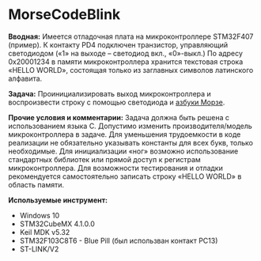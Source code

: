 # MorseCodeBlink
**Вводная:** Имеется отладочная плата на микроконтроллере STM32F407 (пример). К контакту PD4 подключен транзистор, управляющий светодиодом («1» на выходе – светодиод вкл., «0»-выкл.) По адресу 0х20001234 в памяти микроконтроллера хранится текстовая строка «HELLO WORLD», состоящая только из заглавных символов латинского алфавита. 

**Задача:**  Проинициализировать выход микроконтроллера и воспроизвести строку с помощью светодиода и [азбуки Морзе](https://ru.wikipedia.org/wiki/%D0%90%D0%B7%D0%B1%D1%83%D0%BA%D0%B0_%D0%9C%D0%BE%D1%80%D0%B7%D0%B5).

**Прочие условия и комментарии:** Задача должна быть решена с использованием языка C. Допустимо изменить производителя/модель микроконтроллера в задаче. Для уменьшения трудоемкости в коде реализации не обязательно указывать константы для всех букв, только необходимые. Для инициализации «ног» возможно использование стандартных библиотек или прямой доступ к регистрам микроконтроллера. Для возможности тестирования и отладки рекомендуется самостоятельно записать строку «HELLO WORLD» в область памяти.

**Используемые инструмент:**
* Windows 10
* STM32CubeMX 4.1.0.0
* Keil MDK v5.32
* STM32F103C8T6 - Blue Pill (был использван контакт PC13)
* ST-LINK/V2

